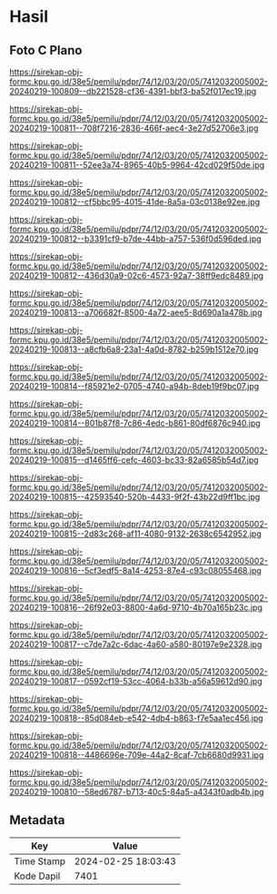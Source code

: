 # Hasil

## Foto C Plano

https://sirekap-obj-formc.kpu.go.id/38e5/pemilu/pdpr/74/12/03/20/05/7412032005002-20240219-100809--db221528-cf36-4391-bbf3-ba52f017ec19.jpg

https://sirekap-obj-formc.kpu.go.id/38e5/pemilu/pdpr/74/12/03/20/05/7412032005002-20240219-100811--708f7216-2836-466f-aec4-3e27d52706e3.jpg

https://sirekap-obj-formc.kpu.go.id/38e5/pemilu/pdpr/74/12/03/20/05/7412032005002-20240219-100811--52ee3a74-8965-40b5-9964-42cd029f50de.jpg

https://sirekap-obj-formc.kpu.go.id/38e5/pemilu/pdpr/74/12/03/20/05/7412032005002-20240219-100812--cf5bbc95-4015-41de-8a5a-03c0138e92ee.jpg

https://sirekap-obj-formc.kpu.go.id/38e5/pemilu/pdpr/74/12/03/20/05/7412032005002-20240219-100812--b3391cf9-b7de-44bb-a757-536f0d596ded.jpg

https://sirekap-obj-formc.kpu.go.id/38e5/pemilu/pdpr/74/12/03/20/05/7412032005002-20240219-100812--436d30a9-02c6-4573-92a7-38ff9edc8489.jpg

https://sirekap-obj-formc.kpu.go.id/38e5/pemilu/pdpr/74/12/03/20/05/7412032005002-20240219-100813--a706682f-8500-4a72-aee5-8d690a1a478b.jpg

https://sirekap-obj-formc.kpu.go.id/38e5/pemilu/pdpr/74/12/03/20/05/7412032005002-20240219-100813--a8cfb6a8-23a1-4a0d-8782-b259b1512e70.jpg

https://sirekap-obj-formc.kpu.go.id/38e5/pemilu/pdpr/74/12/03/20/05/7412032005002-20240219-100814--f85921e2-0705-4740-a94b-8deb19f9bc07.jpg

https://sirekap-obj-formc.kpu.go.id/38e5/pemilu/pdpr/74/12/03/20/05/7412032005002-20240219-100814--801b87f8-7c86-4edc-b861-80df6876c940.jpg

https://sirekap-obj-formc.kpu.go.id/38e5/pemilu/pdpr/74/12/03/20/05/7412032005002-20240219-100815--d1465ff6-cefc-4603-bc33-82a6585b54d7.jpg

https://sirekap-obj-formc.kpu.go.id/38e5/pemilu/pdpr/74/12/03/20/05/7412032005002-20240219-100815--42593540-520b-4433-9f2f-43b22d9ff1bc.jpg

https://sirekap-obj-formc.kpu.go.id/38e5/pemilu/pdpr/74/12/03/20/05/7412032005002-20240219-100815--2d83c268-af11-4080-9132-2638c6542952.jpg

https://sirekap-obj-formc.kpu.go.id/38e5/pemilu/pdpr/74/12/03/20/05/7412032005002-20240219-100816--5cf3edf5-8a14-4253-87e4-c93c08055468.jpg

https://sirekap-obj-formc.kpu.go.id/38e5/pemilu/pdpr/74/12/03/20/05/7412032005002-20240219-100816--26f92e03-8800-4a6d-9710-4b70a165b23c.jpg

https://sirekap-obj-formc.kpu.go.id/38e5/pemilu/pdpr/74/12/03/20/05/7412032005002-20240219-100817--c7de7a2c-6dac-4a60-a580-80197e9e2328.jpg

https://sirekap-obj-formc.kpu.go.id/38e5/pemilu/pdpr/74/12/03/20/05/7412032005002-20240219-100817--0592cf19-53cc-4064-b33b-a56a59612d90.jpg

https://sirekap-obj-formc.kpu.go.id/38e5/pemilu/pdpr/74/12/03/20/05/7412032005002-20240219-100818--85d084eb-e542-4db4-b863-f7e5aa1ec456.jpg

https://sirekap-obj-formc.kpu.go.id/38e5/pemilu/pdpr/74/12/03/20/05/7412032005002-20240219-100818--4486696e-709e-44a2-8caf-7cb6680d9931.jpg

https://sirekap-obj-formc.kpu.go.id/38e5/pemilu/pdpr/74/12/03/20/05/7412032005002-20240219-100810--58ed6787-b713-40c5-84a5-a4343f0adb4b.jpg


## Metadata

| Key        | Value               |
| ---------- | ------------------- |
| Time Stamp | 2024-02-25 18:03:43 |
| Kode Dapil | 7401                |



